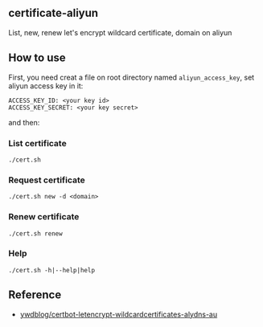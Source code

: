 ## certificate-aliyun
List, new, renew let's encrypt wildcard certificate, domain on aliyun

## How to use
First, you need creat a file on root directory named `aliyun_access_key`, set aliyun access key in it:

```
ACCESS_KEY_ID: <your key id>
ACCESS_KEY_SECRET: <your key secret>
```

and then:

### List certificate
`./cert.sh`

### Request certificate
`./cert.sh new -d <domain>`

### Renew certificate
`./cert.sh renew`

### Help
`./cert.sh -h|--help|help`

## Reference
* [ywdblog/certbot-letencrypt-wildcardcertificates-alydns-au](https://github.com/ywdblog/certbot-letencrypt-wildcardcertificates-alydns-au)
